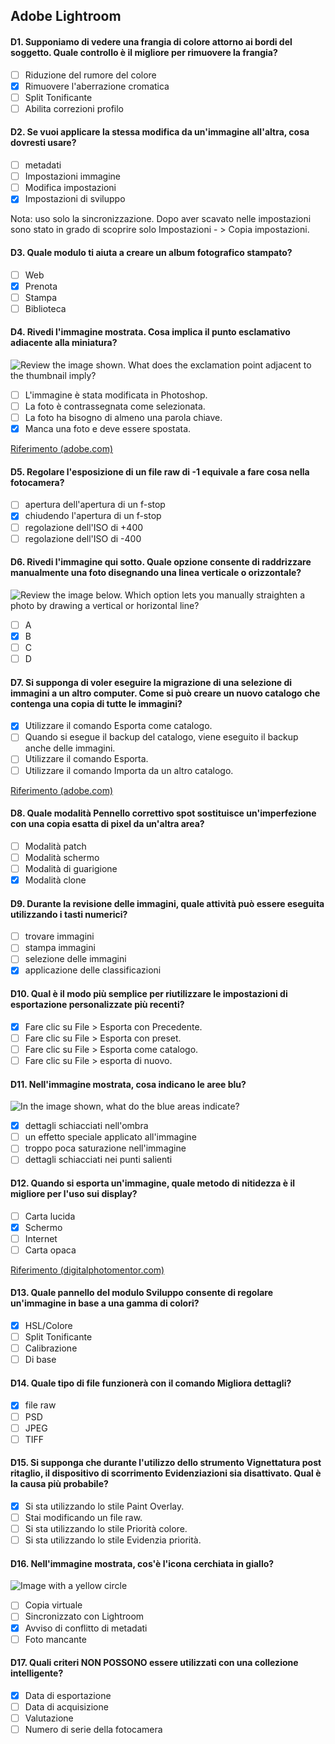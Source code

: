 ## Adobe Lightroom

#### D1. Supponiamo di vedere una frangia di colore attorno ai bordi del soggetto. Quale controllo è il migliore per rimuovere la frangia?

- [ ] Riduzione del rumore del colore
- [x] Rimuovere l'aberrazione cromatica
- [ ] Split Tonificante
- [ ] Abilita correzioni profilo

#### D2. Se vuoi applicare la stessa modifica da un'immagine all'altra, cosa dovresti usare?

- [ ] metadati
- [ ] Impostazioni immagine
- [ ] Modifica impostazioni
- [x] Impostazioni di sviluppo

Nota: uso solo la sincronizzazione. Dopo aver scavato nelle impostazioni sono stato in grado di scoprire solo Impostazioni - > Copia impostazioni.

#### D3. Quale modulo ti aiuta a creare un album fotografico stampato?

- [ ] Web
- [x] Prenota
- [ ] Stampa
- [ ] Biblioteca

#### D4. Rivedi l'immagine mostrata. Cosa implica il punto esclamativo adiacente alla miniatura?

![Review the image shown. What does the exclamation point adjacent to the thumbnail imply?](images/Q4.png?raw=true)

- [ ] L'immagine è stata modificata in Photoshop.
- [ ] La foto è contrassegnata come selezionata.
- [ ] La foto ha bisogno di almeno una parola chiave.
- [x] Manca una foto e deve essere spostata.

[Riferimento (adobe.com)](https://helpx.adobe.com/in/lightroom-classic/help/locate-missing-photos.html)

#### D5. Regolare l'esposizione di un file raw di -1 equivale a fare cosa nella fotocamera?

- [ ] apertura dell'apertura di un f-stop
- [x] chiudendo l'apertura di un f-stop
- [ ] regolazione dell'ISO di +400
- [ ] regolazione dell'ISO di -400

#### D6. Rivedi l'immagine qui sotto. Quale opzione consente di raddrizzare manualmente una foto disegnando una linea verticale o orizzontale?

![Review the image below. Which option lets you manually straighten a photo by drawing a vertical or horizontal line?](images/Q6.png?raw=true)

- [ ] A
- [x] B
- [ ] C
- [ ] D

#### D7. Si supponga di voler eseguire la migrazione di una selezione di immagini a un altro computer. Come si può creare un nuovo catalogo che contenga una copia di tutte le immagini?

- [x] Utilizzare il comando Esporta come catalogo.
- [ ] Quando si esegue il backup del catalogo, viene eseguito il backup anche delle immagini.
- [ ] Utilizzare il comando Esporta.
- [ ] Utilizzare il comando Importa da un altro catalogo.

[Riferimento (adobe.com)](https://helpx.adobe.com/lightroom-classic/help/create-catalogs.html)

#### D8. Quale modalità Pennello correttivo spot sostituisce un'imperfezione con una copia esatta di pixel da un'altra area?

- [ ] Modalità patch
- [ ] Modalità schermo
- [ ] Modalità di guarigione
- [x] Modalità clone

#### D9. Durante la revisione delle immagini, quale attività può essere eseguita utilizzando i tasti numerici?

- [ ] trovare immagini
- [ ] stampa immagini
- [ ] selezione delle immagini
- [x] applicazione delle classificazioni

#### D10. Qual è il modo più semplice per riutilizzare le impostazioni di esportazione personalizzate più recenti?

- [x] Fare clic su File > Esporta con Precedente.
- [ ] Fare clic su File > Esporta con preset.
- [ ] Fare clic su File > Esporta come catalogo.
- [ ] Fare clic su File > esporta di nuovo.

#### D11. Nell'immagine mostrata, cosa indicano le aree blu?

![In the image shown, what do the blue areas indicate?](images/Q11.png?raw=true)

- [x] dettagli schiacciati nell'ombra
- [ ] un effetto speciale applicato all'immagine
- [ ] troppo poca saturazione nell'immagine
- [ ] dettagli schiacciati nei punti salienti

#### D12. Quando si esporta un'immagine, quale metodo di nitidezza è il migliore per l'uso sui display?

- [ ] Carta lucida
- [x] Schermo
- [ ] Internet
- [ ] Carta opaca

[Riferimento (digitalphotomentor.com)](https://www.digitalphotomentor.com/the-guide-to-image-sharpening-in-lightroom/)

#### D13. Quale pannello del modulo Sviluppo consente di regolare un'immagine in base a una gamma di colori?

- [x] HSL/Colore
- [ ] Split Tonificante
- [ ] Calibrazione
- [ ] Di base

#### D14. Quale tipo di file funzionerà con il comando Migliora dettagli?

- [x] file raw
- [ ] PSD
- [ ] JPEG
- [ ] TIFF

#### D15. Si supponga che durante l'utilizzo dello strumento Vignettatura post ritaglio, il dispositivo di scorrimento Evidenziazioni sia disattivato. Qual è la causa più probabile?

- [x] Si sta utilizzando lo stile Paint Overlay.
- [ ] Stai modificando un file raw.
- [ ] Si sta utilizzando lo stile Priorità colore.
- [ ] Si sta utilizzando lo stile Evidenzia priorità.

#### D16. Nell'immagine mostrata, cos'è l'icona cerchiata in giallo?

![Image with a yellow circle](images/Q16.png?raw=true)

- [ ] Copia virtuale
- [ ] Sincronizzato con Lightroom
- [x] Avviso di conflitto di metadati
- [ ] Foto mancante

#### D17. Quali criteri NON POSSONO essere utilizzati con una collezione intelligente?

- [x] Data di esportazione
- [ ] Data di acquisizione
- [ ] Valutazione
- [ ] Numero di serie della fotocamera
